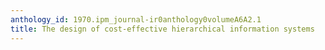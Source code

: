 ```yaml
---
anthology_id: 1970.ipm_journal-ir0anthology0volumeA6A2.1
title: The design of cost-effective hierarchical information systems
---
```

